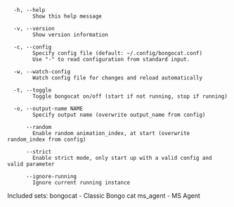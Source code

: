       -h, --help                  
            Show this help message

      -v, --version               
            Show version information

      -c, --config                
            Specify config file (default: ~/.config/bongocat.conf)
            Use "-" to read configuration from standard input.

      -w, --watch-config          
            Watch config file for changes and reload automatically

      -t, --toggle                
            Toggle bongocat on/off (start if not running, stop if running)

      -o, --output-name NAME      
            Specify output name (overwrite output_name from config)

          --random                
            Enable random animation_index, at start (overwrite random_index from config)

          --strict
            Enable strict mode, only start up with a valid config and valid parameter

          --ignore-running        
            Ignore current running instance

Included sets:
  bongocat - Classic Bongo cat
  ms_agent - MS Agent

